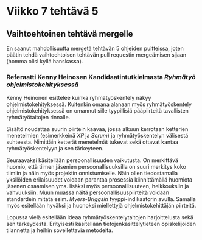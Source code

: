# Viikko 7 tehtävä 5

## Vaihtoehtoinen tehtävä mergelle

En saanut mahdollisuutta mergetä tehtävän 5 ohjeiden puitteissa, joten päätin tehdä vaihtoehtoisen tehtävän pull requestin mergeämisen sijaan (homma olisi kyllä hanskassa).

### Referaatti Kenny Heinosen Kandidaatintutkielmasta _Ryhmätyö ohjelmistokehityksessä_

Kenny Heinonen esittelee kuinka ryhmätyöskentely näkyy ohjelmistokehityksessä. Kuitenkin omana alanaan myös ryhmätyöskentely ohjelmistokehityksessä on omannut sille tyypillisiä pääpiirteitä tavallisten ryhmätyötaitojen rinnalle.

Sisältö noudattaa suurin piirtein kaavaa, jossa alkuun kerrotaan ketterien menetelmien (esimerkkeinä _XP_ ja _Scrum_) ja ryhmätyöskentelyn välisestä suhteesta. Nimittäin ketterät menetelmät tukevat sekä ottavat kantaa ryhmätyöskentelyyn ja sen tärkeyteen.

Seuraavaksi käsitellään persoonallisuuden vaikutusta. On merkittävä huomio, että tiimen jäsenien persoonallisuuksilla on suuri merkitys koko tiimiin ja näin myös projektin onnistumiselle. Näin ollen tiedostamalla yksilöiden erilaisuudet voidaan parantaa prosessia kiinnittämällä huomiota jäsenen osaamisen yms. lisäksi myös persoonallisuuteen, heikkouksiin ja vahvuuksiin. Muun muassa näitä persoonallisuuspiirteitä voidaan standardein mitata esim. _Myers-Briggsin_ tyyppi-indikaatorin avulla. Samalla myös esitellään hyväksi ja huonoksi miellettyjä ohjelmistokehittäjän piirteitä.

Lopussa vielä esitellään ideaa ryhmätyöskentelytaitojen harjoittelusta sekä sen tärkeydestä. Erityisesti käsitellään tietojenkäsittelytieteen opiskelijoiden tilannetta ja heihin sovellettavia metodeita.
